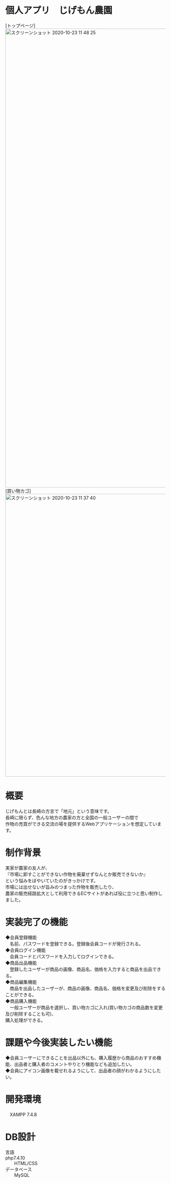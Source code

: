# 個人アプリ　じげもん農園

[トップページ]  <img width="1440" alt="スクリーンショット 2020-10-23 11 48 25" src="https://user-images.githubusercontent.com/67771439/96950614-aae46480-1525-11eb-838d-66d6b2a1c677.png"> 
[買い物カゴ]  
<img width="887" alt="スクリーンショット 2020-10-23 11 37 40" src="https://user-images.githubusercontent.com/67771439/96949985-2b09ca80-1524-11eb-9fce-8e2e044ecdcc.png"> 

# 概要
じげもんとは長崎の方言で「地元」という意味です。  
長崎に限らず、色んな地方の農家の方と全国の一般ユーザーの間で  
作物の売買ができる交流の場を提供するWebアプリケーションを想定しています。  

# 制作背景
実家が農家の友人が、  
『市場に卸すことができない作物を廃棄せずなんとか販売できないか』  
という悩みをぼやいていたのがきっかけです。  
市場には出せないが旨みのつまった作物を販売したり、  
農家の販売経路拡大として利用できるECサイトがあれば役に立つと思い制作しました。  
 
# 実装完了の機能
◆会員登録機能  
　名前、パスワードを登録できる。登録後会員コードが発行される。  
◆会員ログイン機能  
　会員コードとパスワードを入力してログインできる。  
◆商品出品機能  
　登録したユーザーが商品の画像、商品名、価格を入力すると商品を出品できる。  
◆商品編集機能  
　商品を出品したユーザーが、商品の画像、商品名、価格を変更及び削除をすることができる。  
◆商品購入機能  
　一般ユーザーが商品を選択し、買い物カゴに入れ(買い物カゴの商品数を変更及び削除することも可)、  
 購入処理ができる。  

# 課題や今後実装したい機能  
◆会員ユーザーにできることを出品以外にも、購入履歴から商品のおすすめ機能、出品者と購入者のコメントやりとり機能なども追加したい。  
◆会員にアイコン画像を載せれるようにして、出品者の顔がわかるようにしたい。  

# 開発環境
　XAMPP 7.4.8
# DB設計
言語  
  php7.4.10  
  HTML/CSS  
データベース  
  MySQL
